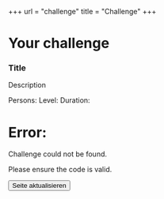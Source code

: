 +++
url = "challenge"
title = "Challenge"
+++

<link rel="stylesheet" href="../../customStyles.css">
<script type="text/javascript" src="../../jquery.min.js"></script>
<script type="text/javascript" src="../../qrcode.js"></script>
<script type="text/javascript" src="../../challengeSearch.js"></script>

<h1>Your challenge</h1>

<div class="box">
        </div>
<h3 class="title" id="title">Title</h3>

<div class="challengeWrapper">
        <p id="description">Description</p>
        <div>
            <span id="playerCount">Persons:</span>
            <span id="level">Level: </span>
            <span id="duration">Duration: </span>
        </div>
        <div id="qrcode"></div>
</div>
<div id="error" class="deactivated">
    <h1>Error:</h1>
    <p>Challenge could not be found.</p>
    <p>Please ensure the code is valid.</p>
    <input id="reloadButton" type="button" value="Seite aktualisieren" class="button">
</div>



